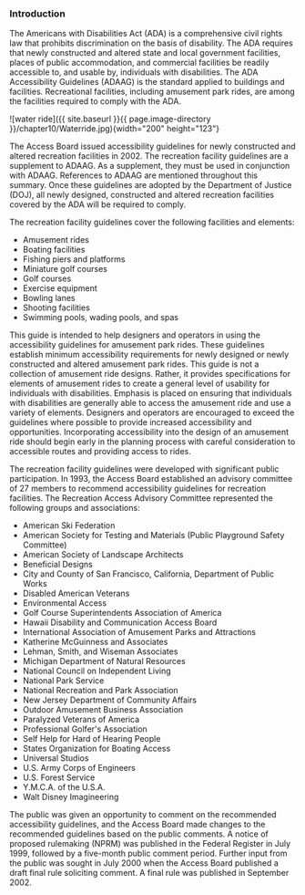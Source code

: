 ### Introduction

The Americans with Disabilities Act (ADA) is a comprehensive civil
rights law that prohibits discrimination on the basis of disability. The
ADA requires that newly constructed and altered state and local
government facilities, places of public accommodation, and commercial
facilities be readily accessible to, and usable by, individuals with
disabilities. The ADA Accessibility Guidelines (ADAAG) is the standard
applied to buildings and facilities. Recreational facilities, including
amusement park rides, are among the facilities required to comply with
the ADA.

![water
ride]({{ site.baseurl }}{{ page.image-directory }}/chapter10/Waterride.jpg){width="200"
height="123"}

The Access Board issued accessibility guidelines for newly constructed
and altered recreation facilities in 2002. The recreation facility
guidelines are a supplement to ADAAG. As a supplement, they must be used
in conjunction with ADAAG. References to ADAAG are mentioned throughout
this summary. Once these guidelines are adopted by the Department of
Justice (DOJ), all newly designed, constructed and altered recreation
facilities covered by the ADA will be required to comply.

The recreation facility guidelines cover the following facilities and
elements:

-   Amusement rides
-   Boating facilities
-   Fishing piers and platforms
-   Miniature golf courses
-   Golf courses
-   Exercise equipment
-   Bowling lanes
-   Shooting facilities
-   Swimming pools, wading pools, and spas

This guide is intended to help designers and operators in using the
accessibility guidelines for amusement park rides. These guidelines
establish minimum accessibility requirements for newly designed or newly
constructed and altered amusement park rides. This guide is not a
collection of amusement ride designs. Rather, it provides specifications
for elements of amusement rides to create a general level of usability
for individuals with disabilities. Emphasis is placed on ensuring that
individuals with disabilities are generally able to access the amusement
ride and use a variety of elements. Designers and operators are
encouraged to exceed the guidelines where possible to provide increased
accessibility and opportunities. Incorporating accessibility into the
design of an amusement ride should begin early in the planning process
with careful consideration to accessible routes and providing access to
rides.

The recreation facility guidelines were developed with significant
public participation. In 1993, the Access Board established an advisory
committee of 27 members to recommend accessibility guidelines for
recreation facilities. The Recreation Access Advisory Committee
represented the following groups and associations:

-   American Ski Federation
-   American Society for Testing and Materials (Public Playground Safety
    Committee)
-   American Society of Landscape Architects
-   Beneficial Designs
-   City and County of San Francisco, California, Department of Public
    Works
-   Disabled American Veterans
-   Environmental Access
-   Golf Course Superintendents Association of America
-   Hawaii Disability and Communication Access Board
-   International Association of Amusement Parks and Attractions
-   Katherine McGuinness and Associates
-   Lehman, Smith, and Wiseman Associates
-   Michigan Department of Natural Resources
-   National Council on Independent Living
-   National Park Service
-   National Recreation and Park Association
-   New Jersey Department of Community Affairs
-   Outdoor Amusement Business Association
-   Paralyzed Veterans of America
-   Professional Golfer's Association
-   Self Help for Hard of Hearing People
-   States Organization for Boating Access
-   Universal Studios
-   U.S. Army Corps of Engineers
-   U.S. Forest Service
-   Y.M.C.A. of the U.S.A.
-   Walt Disney Imagineering

The public was given an opportunity to comment on the recommended
accessibility guidelines, and the Access Board made changes to the
recommended guidelines based on the public comments. A notice of
proposed rulemaking (NPRM) was published in the Federal Register in July
1999, followed by a five-month public comment period. Further input from
the public was sought in July 2000 when the Access Board published a
draft final rule soliciting comment. A final rule was published in
September 2002.
